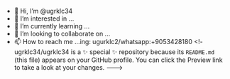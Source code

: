 - 👋 Hi, I’m @ugrklc34
- 👀 I’m interested in ...
- 🌱 I’m currently learning ...
- 💞️ I’m looking to collaborate on ...
- 📫 How to reach me ...ing: ugurklc2/whatsapp:+9053428180
<!-
ugrklc34/ugrklc34 is a ✨ special ✨ repository because its `README.md` (this file) appears on your GitHub profile.
You can click the Preview link to take a look at your changes.
--->
